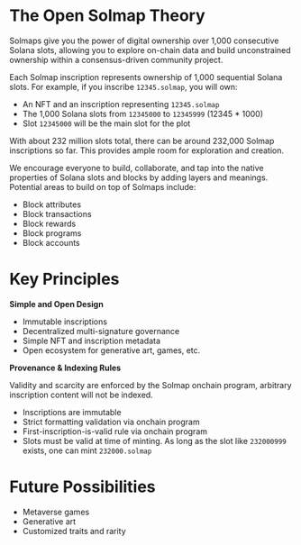 # The Open Solmap Theory

Solmaps give you the power of digital ownership over 1,000 consecutive Solana slots, allowing you to explore on-chain data and build unconstrained ownership within a consensus-driven community project.  

Each Solmap inscription represents ownership of 1,000 sequential Solana slots. For example, if you inscribe `12345.solmap`, you will own:

- An NFT and an inscription representing `12345.solmap`
- The 1,000 Solana slots from `12345000` to `12345999` (12345 * 1000)
- Slot `12345000` will be the main slot for the plot

With about 232 million slots total, there can be around 232,000 Solmap inscriptions so far. This provides ample room for exploration and creation.

We encourage everyone to build, collaborate, and tap into the native properties of Solana slots and blocks by adding layers and meanings. Potential areas to build on top of Solmaps include:

- Block attributes
- Block transactions
- Block rewards 
- Block programs
- Block accounts

# Key Principles

**Simple and Open Design**

- Immutable inscriptions  
- Decentralized multi-signature governance
- Simple NFT and inscription metadata
- Open ecosystem for generative art, games, etc.

**Provenance & Indexing Rules**

Validity and scarcity are enforced by the Solmap onchain program, arbitrary inscription content will not be indexed.

- Inscriptions are immutable
- Strict formatting validation via onchain program
- First-inscription-is-valid rule via onchain program
- Slots must be valid at time of minting. As long as the slot like `232000999` exists, one can mint `232000.solmap`

# Future Possibilities 

- Metaverse games
- Generative art  
- Customized traits and rarity

